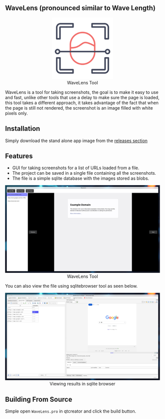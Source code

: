 ## WaveLens (pronounced similar to Wave Length)
<p align="center">
<img src="images/wavelens.png" alt="drawing" width="200"/><br />
WaveLens Tool
</p>

WaveLens is a tool for taking screenshots, the goal is to make it easy to use and fast, unlike other tools that use a delay to make sure the page is loaded, this tool takes a different approach, it takes advantage of the fact that when the page is still not rendered, the screenshot is an image filled with white pixels only.

## Installation
Simply download the stand alone app image from the [releases section](https://github.com/fadyosman/Wavelens/releases)

## Features
- GUI for taking screenshots for a list of URLs loaded from a file.
- The project can be saved in a single file containing all the screenshots.
- The file is a simple sqlite database with the images stored as blobs.

<p align="center">
<img src="images/wavelens_sample.png" alt="drawing"/><br />
WaveLens Tool
</p>

You can also view the file using sqlitebrowser tool as seen below.<br />
<p align="center">
<img src="images/sqlitebrowser.png" alt="drawing"/><br />
Viewing results in sqlite browser
</p>


## Building From Source
Simple open `WaveLens.pro` in qtcreator and click the build button.

